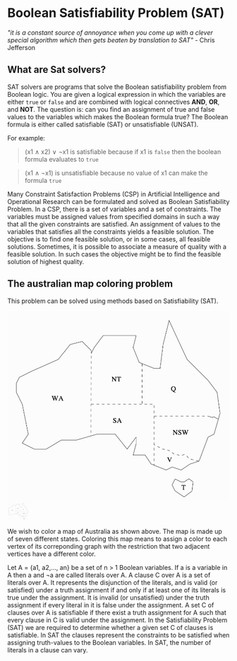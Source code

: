 # Boolean Satisfiability Problem (SAT)

*"it is a constant source of annoyance when you come up with a clever special algorithm which then gets beaten by translation to SAT"* - Chris Jefferson 


## What are Sat solvers? 
SAT solvers are programs that solve the Boolean satisfiability problem from Boolean logic. You are given a logical expression in which the variables are either `true` or `false` and are combined with logical connectives **AND**, **OR**, and **NOT**. The question is: can you find an assignment of true and false values to the variables which makes the Boolean formula true?
The Boolean formula is either called satisfiable (SAT) or unsatisfiable (UNSAT).

For example: 
> (x1 ∧ x2) ∨ ¬x1 is satisfiable because if x1 is `false` then the boolean formula evaluates to `true`

> (x1 ∧ ¬x1) is unsatisfiable because no value of x1 can make the formula `true`

Many Constraint Satisfaction Problems (CSP) in Artificial Intelligence and Operational Research can be formulated and solved as Boolean Satisfiability Problem.
In a CSP, there is a set of variables and a set of constraints. The variables must be assigned values from specified domains in such a way that all the given constraints are satisfied. An assignment of values to the variables that satisfies all the constraints yields a feasible solution. The objective is to find one feasible solution, or in some cases, all feasible solutions. Sometimes, it is possible to associate a measure of quality with a feasible solution. In such cases the objective might be to find the feasible solution of highest quality.


## The australian map coloring problem 
This problem can be solved using methods based on Satisfiability (SAT). 

![australian_states](australian_states.png)
<img src="https://github.com/FlavienVidal/boolean_satisfiability_problem_SAT/blob/main/australian_states.png" width="48">

We wish to color a map of Australia as shown above. The map is made up of seven different states. Coloring this map means to assign a color to each vertex of its correponding graph with the restriction that two adjacent vertices have a different color.

Let A = {a1, a2,..., an} be a set of n > 1 Boolean variables. 
If a is a variable in A then a and ¬a are called literals over A. 
A clause C over A is a set of literals over A. It represents the disjunction of the literals, and is valid (or satisfied) under a truth assignment if and only if at least one of its literals is true under the assignment. It is invalid (or unsatisfied) under the truth assignment if every literal in it is false under the assignment. 
A set C of clauses over A is satisfiable if there exist a truth assignment for A such that every clause in C is valid under the assignment. In the Satisfiability Problem (SAT) we are required to determine whether a given set C of clauses is satisfiable. In SAT the clauses represent the constraints to be satisfied when assigning truth-values to the Boolean variables. In SAT, the number of literals in a clause can vary.
